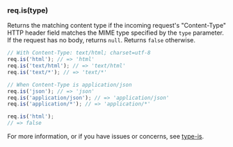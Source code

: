 <h3 id='req.is'>req.is(type)</h3>

Returns the matching content type if the incoming request's "Content-Type" HTTP header field matches the MIME type specified by the `type` parameter. If the request has no body, returns `null`. Returns `false` otherwise.

```js
// With Content-Type: text/html; charset=utf-8
req.is('html'); // => 'html'
req.is('text/html'); // => 'text/html'
req.is('text/*'); // => 'text/*'

// When Content-Type is application/json
req.is('json'); // => 'json'
req.is('application/json'); // => 'application/json'
req.is('application/*'); // => 'application/*'

req.is('html');
// => false
```

For more information, or if you have issues or concerns, see [type-is](https://github.com/expressjs/type-is).
